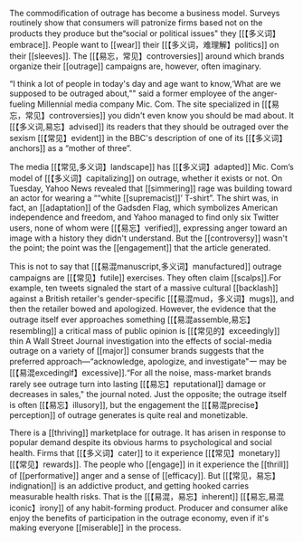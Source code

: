 The commodification of outrage has become a business model. Surveys routinely show that consumers will patronize firms based not on the products they produce but the“social or political issues" they [[【多义词】embrace]]. People want to [[wear]] their [[【多义词，难理解】politics]] on their [[sleeves]]. The [[【易忘，常见】controversies]] around which brands organize their [[outrage]] campaigns are, however, often imaginary.

“I think a lot of people in today's day and age want to know,‘What are we supposed to be outraged about,"" said a former employee of the anger-fueling Millennial media company Mic. Com. The site specialized in [[【易忘，常见】controversies]] you didn't even know you should be mad about. It [[【多义词,易忘】advised]] its readers that they should be outraged over the sexism [[【常见】evident]] in the BBC's description of one of its [[【多义词】anchors]] as a “mother of three”.

The media [[【常见,多义词】landscape]] has [[【多义词】adapted]] Mic. Com’s model of [[【多义词】capitalizing]] on outrage, whether it exists or not. On Tuesday, Yahoo News revealed that [[simmering]] rage was building toward an actor for wearing a ““white [[supremacist]]’ T-shirt”. The shirt was, in fact, an [[adaptation]] of the Gadsden Flag, which symbolizes American independence and freedom, and Yahoo managed to find only six Twitter users, none of whom were [[【易忘】verified]], expressing anger toward an image with a history they didn't understand. But the [[controversy]] wasn't the point; the point was the [[engagement]] that the article generated.

This is not to say that [[【易混manuscript,多义词】manufactured]] outrage campaigns are [[【常见】futile]] exercises. They often claim [[scalps]].For example, ten tweets signaled the start of a massive cultural [[backlash]] against a British retailer's gender-specific [[【易混mud，多义词】mugs]], and then the retailer bowed and apologized. However, the evidence that the outrage itself ever approaches something [[【易混assemble,易忘】resembling]] a critical mass of public opinion is [[【常见的】exceedingly]] thin A Wall Street Journal investigation into the effects of social-media outrage on a variety of [[major]] consumer brands suggests that the preferred approach—“acknowledge, apologize, and investigate"一 may be [[【易混excedinglf】excessive]].“For all the noise, mass-market brands rarely see outrage turn into lasting [[【易忘】reputational]] damage or decreases in sales," the journal noted. Just the opposite; the outrage itself is often [[【易忘】illusory]], but the engagement the [[【易混precise】perception]] of outrage generates is quite real and monetizable.

There is a [[thriving]] marketplace for outrage. It has arisen in response to popular demand despite its obvious harms to psychological and social health. Firms that [[【多义词】cater]] to it experience [[【常见】monetary]] [[【常见】rewards]]. The people who [[engage]] in it experience the [[thrill]] of [[performative]] anger and a sense of [[efficacy]]. But [[【常见，易忘】indignation]] is an addictive product, and getting hooked carries measurable health risks. That is the [[【易混，易忘】inherent]] [[【易忘,易混iconic】irony]] of any habit-forming product. Producer and consumer alike enjoy the benefits of participation in the outrage economy, even if it's making everyone [[miserable]] in the process.




